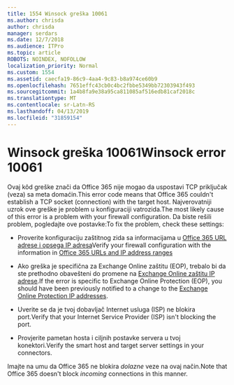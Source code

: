 ```yaml
---
title: 1554 Winsock greška 10061
ms.author: chrisda
author: chrisda
manager: serdars
ms.date: 12/7/2018
ms.audience: ITPro
ms.topic: article
ROBOTS: NOINDEX, NOFOLLOW
localization_priority: Normal
ms.custom: 1554
ms.assetid: caecfa19-86c9-4aa4-9c83-b8a974ce60b9
ms.openlocfilehash: 7651effc43cb0c4bc2fbbe5349bb72303943f493
ms.sourcegitcommit: 1a4b8fa9e38a95ca811085af516edb81caf2018c
ms.translationtype: MT
ms.contentlocale: sr-Latn-RS
ms.lasthandoff: 04/13/2019
ms.locfileid: "31859154"
---
```

# <a name="winsock-error-10061"></a><span data-ttu-id="a5c40-102">Winsock greška 10061</span><span class="sxs-lookup"><span data-stu-id="a5c40-102">Winsock error 10061</span></span>

<span data-ttu-id="a5c40-103">Ovaj kôd greške znači da Office 365 nije mogao da uspostavi TCP priključak (veza) sa meta domaćin.</span><span class="sxs-lookup"><span data-stu-id="a5c40-103">This error code means that Office 365 couldn't establish a TCP socket (connection) with the target host.</span></span> <span data-ttu-id="a5c40-104">Najverovatniji uzrok ove greške je problem u konfiguraciji vatrozida.</span><span class="sxs-lookup"><span data-stu-id="a5c40-104">The most likely cause of this error is a problem with your firewall configuration.</span></span> <span data-ttu-id="a5c40-105">Da biste rešili problem, pogledajte ove postavke:</span><span class="sxs-lookup"><span data-stu-id="a5c40-105">To fix the problem, check these settings:</span></span>

- <span data-ttu-id="a5c40-106">Proverite konfiguraciju zaštitnog zida sa informacijama u [Office 365 URL adrese i opsega IP adresa](https://docs.microsoft.com/office365/enterprise/urls-and-ip-address-ranges)</span><span class="sxs-lookup"><span data-stu-id="a5c40-106">Verify your firewall configuration with the information in [Office 365 URLs and IP address ranges](https://docs.microsoft.com/office365/enterprise/urls-and-ip-address-ranges)</span></span>

- <span data-ttu-id="a5c40-107">Ako greška je specifična za Exchange Online zaštitu (EOP), trebalo bi da ste prethodno obavešteni do promene na [Exchange Online zaštitu IP adrese](https://docs.microsoft.com/office365/SecurityCompliance/eop/exchange-online-protection-ip-addresses).</span><span class="sxs-lookup"><span data-stu-id="a5c40-107">If the error is specific to Exchange Online Protection (EOP), you should have been previously notified to a change to the [Exchange Online Protection IP addresses](https://docs.microsoft.com/office365/SecurityCompliance/eop/exchange-online-protection-ip-addresses).</span></span>

- <span data-ttu-id="a5c40-108">Uverite se da je tvoj dobavljač Internet usluga (ISP) ne blokira port.</span><span class="sxs-lookup"><span data-stu-id="a5c40-108">Verify that your Internet Service Provider (ISP) isn't blocking the port.</span></span>

- <span data-ttu-id="a5c40-109">Provjerite pametan hosta i ciljnih postavke servera u tvoj konektori.</span><span class="sxs-lookup"><span data-stu-id="a5c40-109">Verify the smart host and target server settings in your connectors.</span></span>

<span data-ttu-id="a5c40-110">Imajte na umu da Office 365 ne blokira *dolazne* veze na ovaj način.</span><span class="sxs-lookup"><span data-stu-id="a5c40-110">Note that Office 365 doesn't block *incoming* connections in this manner.</span></span>
